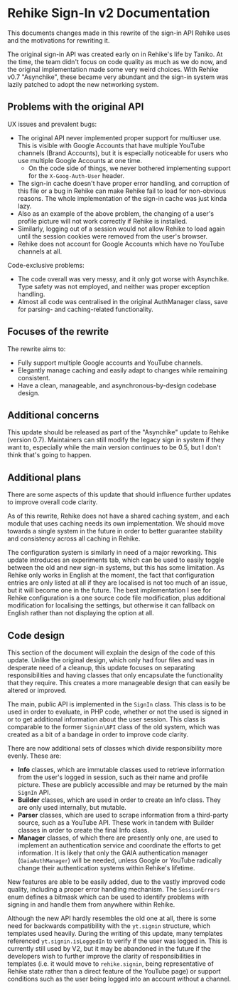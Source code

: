 # Rehike Sign-In v2 Documentation

This documents changes made in this rewrite of the sign-in API Rehike uses and the motivations for rewriting it.

The original sign-in API was created early on in Rehike's life by Taniko. At the time, the team didn't focus on code quality as much as we do now, and the original implementation made some very weird choices. With Rehike v0.7 "Asynchike", these became very abundant and the sign-in system was lazily patched to adopt the new networking system.

## Problems with the original API

UX issues and prevalent bugs:
- The original API never implemented proper support for multiuser use. This is visible with Google Accounts that have multiple YouTube channels (Brand Accounts), but it is especially noticeable for users who use multiple Google Accounts at one time.
    - On the code side of things, we never bothered implementing support for the `X-Goog-Auth-User` header.
- The sign-in cache doesn't have proper error handling, and corruption of this file or a bug in Rehike can make Rehike fail to load for non-obvious reasons. The whole implementation of the sign-in cache was just kinda lazy.
- Also as an example of the above problem, the changing of a user's profile picture will not work correctly if Rehike is installed.
- Similarly, logging out of a session would not allow Rehike to load again until the session cookies were removed from the user's browser.
- Rehike does not account for Google Accounts which have no YouTube channels at all.

Code-exclusive problems:
- The code overall was very messy, and it only got worse with Asynchike. Type safety was not employed, and neither was proper exception handling.
- Almost all code was centralised in the original AuthManager class, save for parsing- and caching-related functionality.

## Focuses of the rewrite

The rewrite aims to:
- Fully support multiple Google accounts and YouTube channels.
- Elegantly manage caching and easily adapt to changes while remaining consistent.
- Have a clean, manageable, and asynchronous-by-design codebase design.

## Additional concerns

This update should be released as part of the "Asynchike" update to Rehike (version 0.7). Maintainers can still modify the legacy sign in system if they want to, especially while the main version continues to be 0.5, but I don't think that's going to happen.

## Additional plans

There are some aspects of this update that should influence further updates to improve overall code clarity.

As of this rewrite, Rehike does not have a shared caching system, and each module that uses caching needs its own implementation. We should move towards a single system in the future in order to better guarantee stability and consistency across all caching in Rehike.

The configuration system is similarly in need of a major reworking. This update introduces an experiments tab, which can be used to easily toggle between the old and new sign-in systems, but this has some limitation. As Rehike only works in English at the moment, the fact that configuration entries are only listed at all if they are localised is not too much of an issue, but it will become one in the future. The best implementation I see for Rehike configuration is a one source code file modification, plus additional modification for localising the settings, but otherwise it can fallback on English rather than not displaying the option at all.

## Code design

This section of the document will explain the design of the code of this update. Unlike the original design, which only had four files and was in desperate need of a cleanup, this update focuses on separating responsibilities and having classes that only encapsulate the functionality that they require. This creates a more manageable design that can easily be altered or improved.

The main, public API is implemented in the `SignIn` class. This class is to be used in order to evaluate, in PHP code, whether or not the used is signed in or to get additional information about the user session. This class is comparable to the former `Signin\API` class of the old system, which was created as a bit of a bandage in order to improve code clarity.

There are now additional sets of classes which divide responsibility more evenly. These are:
- **Info** classes, which are immutable classes used to retrieve information from the user's logged in session, such as their name and profile picture. These are publicly accessible and may be returned by the main `SignIn` API.
- **Builder** classes, which are used in order to create an Info class. They are only used internally, but mutable.
- **Parser** classes, which are used to scrape information from a third-party source, such as a YouTube API. These work in tandem with Builder classes in order to create the final Info class.
- **Manager** classes, of which there are presently only one, are used to implement an authentication service and coordinate the efforts to get information. It is likely that only the GAIA authentication manager (`GaiaAuthManager`) will be needed, unless Google or YouTube radically change their authentication systems within Rehike's lifetime.

New features are able to be easily added, due to the vastly improved code quality, including a proper error handling mechanism. The `SessionErrors` enum defines a bitmask which can be used to identify problems with signing in and handle them from anywhere within Rehike.

Although the new API hardly resembles the old one at all, there is some need for backwards compatibility with the `yt.signin` structure, which templates used heavily. During the writing of this update, many templates referenced `yt.signin.isLoggedIn` to verify if the user was logged in. This is currently still used by V2, but it may be abandoned in the future if the developers wish to further improve the clarity of responsibilities in templates (i.e. it would move to `rehike.signin`, being representative of Rehike state rather than a direct feature of the YouTube page) or support conditions such as the user being logged into an account without a channel.